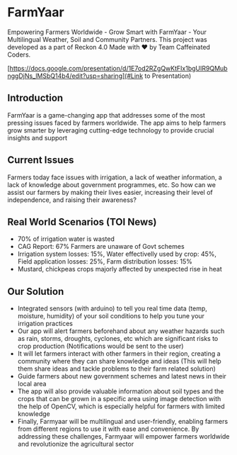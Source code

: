 # FarmYaar
Empowering Farmers Worldwide - Grow Smart with FarmYaar - Your Multilingual Weather, Soil and Community Partners.
This project was developed as a part of Reckon 4.0
Made with ❤ by Team Caffeinated Coders.

[https://docs.google.com/presentation/d/1E7od2RZgQwKtFIx1bgUIR9QMubnggDjNs_lMSbQ14b4/edit?usp=sharing](#Link to Presentation)

## Introduction
FarmYaar is a game-changing app that addresses some of the most pressing issues faced by farmers worldwide. The app aims to help farmers grow smarter by leveraging cutting-edge technology to provide crucial insights and support

## Current Issues
Farmers today face issues with irrigation, a lack of weather information, a lack of knowledge about government programmes, etc. So how can we assist our farmers by making their lives easier, increasing their level of independence, and raising their awareness?

## Real World Scenarios (TOI News)
* 70% of irrigation water is wasted
* CAG Report: 67% Farmers are unaware of Govt schemes
* Irrigation system losses: 15%, Water effectivelly used by crop: 45%, Field application losses: 25%, Farm distribution losses: 15%
* Mustard, chickpeas crops majorly affected by unexpected rise in heat

## Our Solution
* Integrated sensors (with arduino) to tell you real time data (temp, moisture, humidity) of your soil conditions to help you tune your irrigation practices
* Our app will alert farmers beforehand about any weather hazards such as rain, storms, droughts, cyclones, etc which are significant risks to crop production (Notifications would be sent to the user)
* It will let farmers interact with other farmers in their region, creating a community where they can share knowledge and ideas (This will help them share ideas and tackle problems to their farm related solution)
* Guide farmers about new government schemes and latest news in their local area
* The app will also provide valuable information about soil types and the crops that can be grown in a specific area using image detection with the help of OpenCV, which is especially helpful for farmers with limited knowledge
* Finally, Farmyaar will be multilingual and user-friendly, enabling farmers from different regions to use it with ease and convenience. By addressing these challenges, Farmyaar will empower farmers worldwide and revolutionize the agricultural sector
